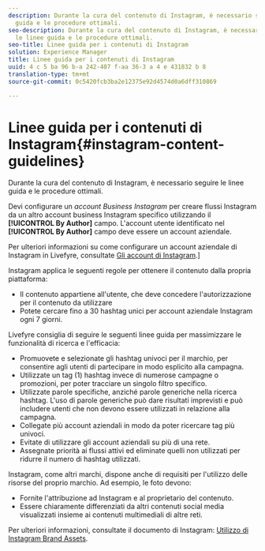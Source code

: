 ```yaml
---
description: Durante la cura del contenuto di Instagram, è necessario seguire le linee
  guida e le procedure ottimali.
seo-description: Durante la cura del contenuto di Instagram, è necessario seguire
  le linee guida e le procedure ottimali.
seo-title: Linee guida per i contenuti di Instagram
solution: Experience Manager
title: Linee guida per i contenuti di Instagram
uuid: 4 c 5 ba 96 b-a 242-407 f-aa 36-3 a 4 e 431832 b 8
translation-type: tm+mt
source-git-commit: 0c5420fcb3ba2e12375e92d4574d0a6dff310869

---
```



# Linee guida per i contenuti di Instagram{#instagram-content-guidelines}

Durante la cura del contenuto di Instagram, è necessario seguire le linee guida e le procedure ottimali.

Devi configurare un *account Business Instagram* per creare flussi Instagram da un altro account business Instagram specifico utilizzando il **[!UICONTROL By Author]** campo. L'account utente identificato nel **[!UICONTROL By Author]** campo deve essere un account aziendale.

Per ulteriori informazioni su come configurare un account aziendale di Instagram in Livefyre, consultate [Gli account di Instagram](../c-users-creating-accounts-with-studio-access/t-configure-social-accout-instagram/c-about-instagram-accounts.md#c_about_instagram_accounts).]

Instagram applica le seguenti regole per ottenere il contenuto dalla propria piattaforma:

* Il contenuto appartiene all'utente, che deve concedere l'autorizzazione per il contenuto da utilizzare
* Potete cercare fino a 30 hashtag unici per account aziendale Instagram ogni 7 giorni.

Livefyre consiglia di seguire le seguenti linee guida per massimizzare le funzionalità di ricerca e l'efficacia:

* Promuovete e selezionate gli hashtag univoci per il marchio, per consentire agli utenti di partecipare in modo esplicito alla campagna.
* Utilizzate un tag (1) hashtag invece di numerose campagne o promozioni, per poter tracciare un singolo filtro specifico.
* Utilizzate parole specifiche, anziché parole generiche nella ricerca hashtag. L'uso di parole generiche può dare risultati imprevisti e può includere utenti che non devono essere utilizzati in relazione alla campagna.
* Collegate più account aziendali in modo da poter ricercare tag più univoci.
* Evitate di utilizzare gli account aziendali su più di una rete.
* Assegnate priorità ai flussi attivi ed eliminate quelli non utilizzati per ridurre il numero di hashtag utilizzati.

Instagram, come altri marchi, dispone anche di requisiti per l'utilizzo delle risorse del proprio marchio. Ad esempio, le foto devono:

* Fornite l'attribuzione ad Instagram e al proprietario del contenuto.
* Essere chiaramente differenziati da altri contenuti social media visualizzati insieme ai contenuti multimediali di altre reti.

Per ulteriori informazioni, consultate il documento di Instagram: [Utilizzo di Instagram Brand Assets](https://help.instagram.com/304689166306603).
